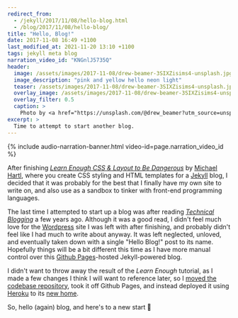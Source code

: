 ```yaml
---
redirect_from:
  - /jekyll/2017/11/08/hello-blog.html
  - /blog/2017/11/08/hello-blog/
title: "Hello, Blog!"
date: 2017-11-08 16:49 +1100
last_modified_at: 2021-11-20 13:10 +1100
tags: jekyll meta blog
narration_video_id: "KNGnlJ5735Q"
header:
  image: /assets/images/2017-11-08/drew-beamer-3SIXZisims4-unsplash.jpg
  image_description: "pink and yellow hello neon light"
  teaser: /assets/images/2017-11-08/drew-beamer-3SIXZisims4-unsplash.jpg
  overlay_image: /assets/images/2017-11-08/drew-beamer-3SIXZisims4-unsplash.jpg
  overlay_filter: 0.5
  caption: >
    Photo by <a href="https://unsplash.com/@drew_beamer?utm_source=unsplash&utm_medium=referral&utm_content=creditCopyText">Drew Beamer</a> on <a href="https://unsplash.com/s/photos/hello?utm_source=unsplash&utm_medium=referral&utm_content=creditCopyText">Unsplash</a>
excerpt: >
  Time to attempt to start another blog.
---
```


{% include audio-narration-banner.html video-id=page.narration_video_id %}

After finishing [_Learn Enough CSS & Layout to Be Dangerous_][learn-enough-css]
by [Michael Hartl][mhartl], where you create CSS styling and HTML templates for
a [Jekyll][jekyll] blog, I decided that it was probably for the best that I
finally have my own site to write on, and also use as a sandbox to tinker
with front-end programming languages.

The last time I attempted to start up a blog was after reading
[_Technical Blogging_][technical-blogging] a few years ago. Although it was
a good read, I didn't feel much love for the [Wordpress][wordpress] site I was
left with after finishing, and probably didn't feel like I had much to write
about anyway. It was left neglected, unloved, and eventually taken down with a
single "Hello Blog!" post to its name. Hopefully things will be a bit different
this time as I have more manual control over this
[Github Pages][github-pages]-hosted Jekyll-powered blog.

I didn't want to throw away the result of the _Learn Enough_ tutorial,
as I made a few changes I think I will want to reference later, so I
[moved the codebase repository][learn-enough-css-repo], took it off
Github Pages, and instead deployed it using [Heroku][heroku] to its
[new home][learn-enough-css-heroku].

So, hello (again) blog, and here's to a new start :beers:

[github-pages]: https://pages.github.com/
[heroku]: https://www.heroku.com/
[jekyll]: https://github.com/jekyll/jekyll
[learn-enough-css]: https://www.learnenough.com/css-and-layout-tutorial
[learn-enough-css-repo]: https://github.com/paulfioravanti/learn_enough_css
[learn-enough-css-heroku]: http://learn-enough-css.herokuapp.com/
[mhartl]: https://twitter.com/mhartl
[technical-blogging]: https://pragprog.com/titles/actb2/
[wordpress]: https://wordpress.com/
